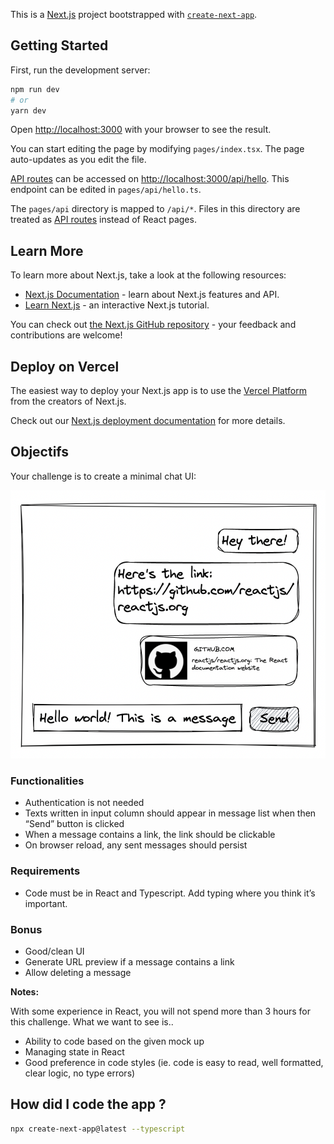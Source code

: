 This is a [Next.js](https://nextjs.org/) project bootstrapped with [`create-next-app`](https://github.com/vercel/next.js/tree/canary/packages/create-next-app).

## Getting Started

First, run the development server:

```bash
npm run dev
# or
yarn dev
```

Open [http://localhost:3000](http://localhost:3000) with your browser to see the result.

You can start editing the page by modifying `pages/index.tsx`. The page auto-updates as you edit the file.

[API routes](https://nextjs.org/docs/api-routes/introduction) can be accessed on [http://localhost:3000/api/hello](http://localhost:3000/api/hello). This endpoint can be edited in `pages/api/hello.ts`.

The `pages/api` directory is mapped to `/api/*`. Files in this directory are treated as [API routes](https://nextjs.org/docs/api-routes/introduction) instead of React pages.

## Learn More

To learn more about Next.js, take a look at the following resources:

- [Next.js Documentation](https://nextjs.org/docs) - learn about Next.js features and API.
- [Learn Next.js](https://nextjs.org/learn) - an interactive Next.js tutorial.

You can check out [the Next.js GitHub repository](https://github.com/vercel/next.js/) - your feedback and contributions are welcome!

## Deploy on Vercel

The easiest way to deploy your Next.js app is to use the [Vercel Platform](https://vercel.com/new?utm_medium=default-template&filter=next.js&utm_source=create-next-app&utm_campaign=create-next-app-readme) from the creators of Next.js.

Check out our [Next.js deployment documentation](https://nextjs.org/docs/deployment) for more details.

## Objectifs

Your challenge is to create a minimal chat UI:

![image-20220329093353936](doc/README/image-20220329093353936.png)

### Functionalities

- Authentication is not needed
- Texts written in input column should appear in message list when then “Send” button is clicked
- When a message contains a link, the link should be clickable
- On browser reload, any sent messages should persist

### Requirements

- Code must be in React and Typescript. Add typing where you think it’s important.

### Bonus

- Good/clean UI
- Generate URL preview if a message contains a link
- Allow deleting a message

**Notes:**

With some experience in React, you will not spend more than 3 hours for this challenge. What we want to see is..

- Ability to code based on the given mock up
- Managing state in React
- Good preference in code styles (ie. code is easy to read, well formatted, clear logic, no type errors)

## How did I code the app ?

```bash
npx create-next-app@latest --typescript
```
